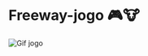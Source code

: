 # Freeway-jogo 🎮🐮

![Gif jogo](https://github.com/leticiakremer/freeway-jogo/blob/main/gif-jogo-freeway.gif)
